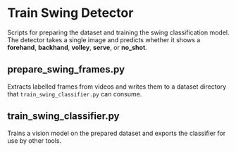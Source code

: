 # Train Swing Detector

Scripts for preparing the dataset and training the swing classification model. The detector takes a single image and predicts whether it shows a **forehand**, **backhand**, **volley**, **serve**, or **no_shot**.

## prepare_swing_frames.py
Extracts labelled frames from videos and writes them to a dataset directory that `train_swing_classifier.py` can consume.

## train_swing_classifier.py
Trains a vision model on the prepared dataset and exports the classifier for use by other tools.
